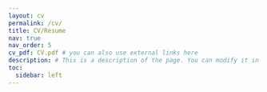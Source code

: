 ```yaml
---
layout: cv
permalink: /cv/
title: CV/Resume
nav: true
nav_order: 5
cv_pdf: CV.pdf # you can also use external links here
description: # This is a description of the page. You can modify it in '_pages/cv.md'. You can also change or remove the top pdf download button.
toc:
  sidebar: left
---
```

